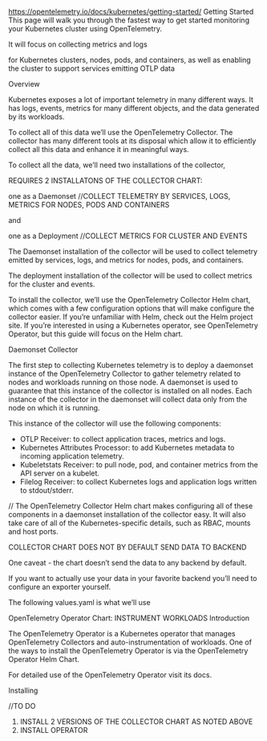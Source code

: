 
https://opentelemetry.io/docs/kubernetes/getting-started/
Getting Started
This page will walk you through the fastest way to get started monitoring your Kubernetes cluster using OpenTelemetry.
 
 It will focus on collecting metrics  and logs 
 
 for Kubernetes clusters, nodes, pods, and containers, as well as enabling the cluster to support services emitting OTLP data

Overview

Kubernetes exposes a lot of important telemetry in many different ways. It has logs, events, metrics for many different objects, and the data generated by its workloads.

To collect all of this data we’ll use the OpenTelemetry Collector. The collector has many different tools at its disposal which allow it to efficiently collect all this data and enhance it in meaningful ways.

To collect all the data, we’ll need two installations of the collector, 

REQUIRES 2 INSTALLATONS OF THE COLLECTOR CHART:

one as a Daemonset //COLLECT TELEMETRY BY SERVICES, LOGS, METRICS FOR NODES, PODS AND CONTAINERS

and 

one as a Deployment //COLLECT METRICS FOR CLUSTER AND EVENTS


The Daemonset installation of the collector will be used to collect telemetry emitted by services, logs, and metrics for nodes, pods, and containers. 

The deployment installation of the collector will be used to collect metrics for the cluster and events.


To install the collector, we’ll use the OpenTelemetry Collector Helm chart, which comes with a few configuration options that will make configure the collector easier. If you’re unfamiliar with Helm, check out the Helm project site. If you’re interested in using a Kubernetes operator, see OpenTelemetry Operator, but this guide will focus on the Helm chart.


Daemonset Collector

The first step to collecting Kubernetes telemetry is to deploy a daemonset instance of the OpenTelemetry Collector to gather telemetry related to nodes and workloads running on those node. A daemonset is used to guarantee that this instance of the collector is installed on all nodes. Each instance of the collector in the daemonset will collect data only from the node on which it is running.

This instance of the collector will use the following components:

- OTLP Receiver: to collect application traces, metrics and logs.
- Kubernetes Attributes Processor: to add Kubernetes metadata to incoming application telemetry.
- Kubeletstats Receiver: to pull node, pod, and container metrics from the API server on a kubelet.
- Filelog Receiver: to collect Kubernetes logs and application logs written to stdout/stderr.


//
The OpenTelemetry Collector Helm chart makes configuring all of these components in a daemonset installation of the collector easy. It will also take care of all of the Kubernetes-specific details, such as RBAC, mounts and host ports.

COLLECTOR CHART DOES NOT BY DEFAULT SEND DATA TO BACKEND

One caveat - the chart doesn’t send the data to any backend by default. 

If you want to actually use your data in your favorite backend you’ll need to configure an exporter yourself.

The following values.yaml is what we’ll use


OpenTelemetry Operator Chart: INSTRUMENT WORKLOADS
Introduction

The OpenTelemetry Operator is a Kubernetes operator that manages OpenTelemetry Collectors and auto-instrumentation of workloads. One of the ways to install the OpenTelemetry Operator is via the OpenTelemetry Operator Helm Chart.

For detailed use of the OpenTelemetry Operator visit its docs.

Installing



//TO DO
1. INSTALL 2 VERSIONS OF THE COLLECTOR CHART AS NOTED ABOVE
2. INSTALL OPERATOR
